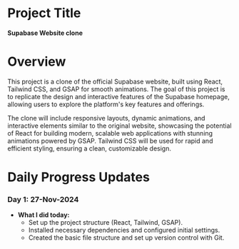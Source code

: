 # Project Title
**Supabase Website clone**

# Overview

This project is a clone of the official Supabase website, built using React, Tailwind CSS, and GSAP for smooth animations. The goal of this project is to replicate the design and interactive features of the Supabase homepage, allowing users to explore the platform's key features and offerings.

The clone will include responsive layouts, dynamic animations, and interactive elements similar to the original website, showcasing the potential of React for building modern, scalable web applications with stunning animations powered by GSAP. Tailwind CSS will be used for rapid and efficient styling, ensuring a clean, customizable design.

# Daily Progress Updates

### Day 1: 27-Nov-2024

- **What I did today:**
  - Set up the project structure (React, Tailwind, GSAP).
  - Installed necessary dependencies and configured initial settings.
  - Created the basic file structure and set up version control with Git.
